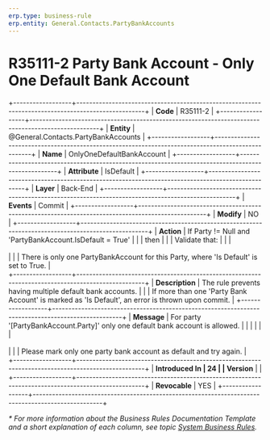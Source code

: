 ```yaml
---
erp.type: business-rule
erp.entity: General.Contacts.PartyBankAccounts
---
```


# R35111-2 Party Bank Account - Only One Default Bank Account
+------------------+---------------------------------------------------------------------------------------------------+
| **Code**         | R35111-2                                                                                          |
+------------------+---------------------------------------------------------------------------------------------------+
| **Entity**       | @General.Contacts.PartyBankAccounts                                                               |
+------------------+---------------------------------------------------------------------------------------------------+
| **Name**         | OnlyOneDefaultBankAccount                                                                         |
+------------------+---------------------------------------------------------------------------------------------------+
| **Attribute**    | IsDefault                                                                                         |
+------------------+---------------------------------------------------------------------------------------------------+
| **Layer**        | Back-End                                                                                          |
+------------------+---------------------------------------------------------------------------------------------------+
| **Events**       | Commit                                                                                            |
+------------------+---------------------------------------------------------------------------------------------------+
| **Modify**       | NO                                                                                                |
+------------------+---------------------------------------------------------------------------------------------------+
| **Action**       | If Party != Null and 'PartyBankAccount.IsDefault = True'                                          |
|                  | then                                                                                              |
|                  | Validate that:                                                                                    |
|                  | <br/><br/>                                                                                        |
|                  | There is only one PartyBankAccount for this Party, where 'Is Default' is set to True.             |                           
+------------------+---------------------------------------------------------------------------------------------------+
| **Description**  | The rule prevents having multiple default bank accounts.                                          |
|                  | If more than one 'Party Bank Account' is marked as 'Is Default', an error is thrown upon commit.  |
+------------------+---------------------------------------------------------------------------------------------------+
| **Message**      | For party \'\[PartyBankAccount.Party\]\' only one default bank account is allowed.                |                                     |                  |                                                                                                   |
|                  | <br/><br/>                                                                                        |
|                  | Please mark only one party bank account as default and try again.                                 |                                     
+------------------+---------------------------------------------------------------------------------------------------+
| **Introduced In  | 24                                                                                                |
| Version**        |                                                                                                   |
+------------------+---------------------------------------------------------------------------------------------------+
| **Revocable**    | YES                                                                                               |
+------------------+---------------------------------------------------------------------------------------------------+

*\* For more information about the Business Rules Documentation Template and a short explanation of each column, see
topic [System Business Rules](../templates/template-description-system-business-rules.md).*
